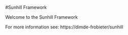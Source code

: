 #Sunhill Framework

Welcome to the Sunhill Framework

For more information see: https://dimde-frobieter/sunhill


